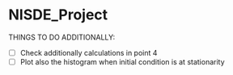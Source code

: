 # NISDE_Project

THINGS TO DO ADDITIONALLY:

-[ ] Check additionally calculations in point 4
-[ ] Plot also the histogram when initial condition is at stationarity
